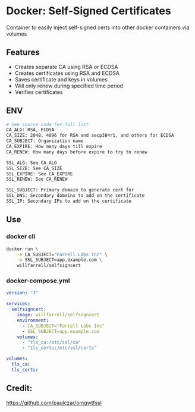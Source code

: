 # Docker: Self-Signed Certificates
Container to easily inject self-signed certs into other docker containers via volumes

## Features
- Creates separate CA using RSA or ECDSA
- Creates certificates using RSA and ECDSA
- Saves certificate and keys in volumes
- Will only renew during specified time period
- Verifies certificates

## ENV
```bash
# See source code for full list
CA_ALG: RSA, ECDSA
CA_SIZE: 2048, 4096 for RSA and secp384r1, and others for ECDSA
CA_SUBJECT: Organization name
CA_EXPIRE: How many days till expire
CA_RENEW: How many days before expire to try to renew

SSL_ALG: See CA_ALG
SSL_SIZE: See CA_SIZE
SSL_EXPIRE: See CA_EXPIRE
SSL_RENEW: See CA_RENEW

SSL_SUBJECT: Primary domain to generate cert for
SSL_DNS: Secondary domains to add on the certificate
SSL_IP: Secondary IPs to add on the certificate
```

## Use

### docker cli
```bash
docker run \
    -e CA_SUBJECT="Farrell Labs Inc" \
    -e SSL_SUBJECT=app.example.com \
    willfarrell/selfsigncert
```

### docker-compose.yml
```yml
version: "3"

services:
  selfsigncert:
    image: willfarrell/selfsigncert
    environment:
      - CA_SUBJECT="Farrell Labs Inc"
      - SSL_SUBJECT=app.example.com
    volumes:
      - "tls_ca:/etc/ssl/ca"
      - "tls_certs:/etc/ssl/certs"

volumes:
  tls_ca:
  tls_certs:

```


## Credit:
https://github.com/paulczar/omgwtfssl
